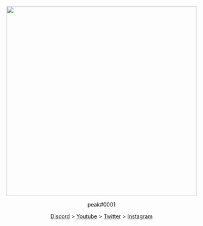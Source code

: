 <p align="center"><img width="500" height="500" src="https://cdn.discordapp.com/avatars/799447765263319049/a_2bcae3d300e208ef28340044f418a0bf.gif?size=1024"></p> <p align="center">peak#0001</p> <p align="center"> <a href="https://discord.gg/zAtKD32FMU">Discord</a> > <a href="https://www.youtube.com/channel/UCNdjCahO5IkmVxPaIAPXQAw">Youtube</a> > <a href="https://twitter.com/RealSolar">Twitter</a> > <a href="https://www.instagram.com/realsolarr2/">Instagram</a> <br><br> </p>
